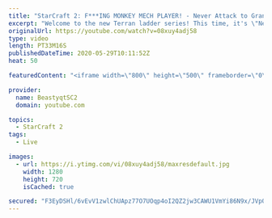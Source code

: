 ```yaml
---
title: "StarCraft 2: F***ING MONKEY MECH PLAYER! - Never Attack to Grandmaster"
excerpt: "Welcome to the new Terran ladder series! This time, it's \"Never Attack to Grandmaster!\" In this challenge, I play as Terran on the EU ladder, and in every game I'm not allowed to attack with any units except for using Ghosts. I'm allowed to make any army units for defending, as long as I don't attack"
originalUrl: https://youtube.com/watch?v=08xuy4adj58
type: video
length: PT33M16S
publishedDateTime: 2020-05-29T10:11:52Z
heat: 50

featuredContent: "<iframe width=\"800\" height=\"500\" frameborder=\"0\" src=\"https://www.youtube.com/embed/08xuy4adj58\" allow=\"accelerometer; autoplay; encrypted-media; gyroscope; picture-in-picture\" allowfullscreen></iframe>"

provider:
  name: BeastyqtSC2
  domain: youtube.com

topics:
  - StarCraft 2
tags:
  - Live

images:
  - url: https://i.ytimg.com/vi/08xuy4adj58/maxresdefault.jpg
    width: 1280
    height: 720
    isCached: true

secured: "F3EyDSHl/6vEvV1zwlChUApz77O7UOqp4oI2QZ2jw3CAWU1VmYi86N9x/JVpQ9DC/KqW92978J4sNJdT5OWiLoj4nhO3cbL7hg2z/pWuKNdQnBrMu+C2CWZaHQ4iLFf6Dlr33HkjzVXzTBLaLjZ1nH9mivM+1RwPib9tiHm+PVIts0sHmL1xVBxlcrEzvfkXhcmsqYpgPUQXRDnLmE2PmSJzEmUGYpr7+bmLfvJms+TITb43LJLrcrHdkjE6kZ336Xaq1Xo8Z0kWUbqeS1GW1B+9wZ2Msg92KX+II9ar3b2tPgqw53pVqhGVnJVoX7mfjGVq+GBPsbzy9zq5kJ53tv4iJHIvBCHaoP0727lzF/XW9KPmY2tEd6co7EDMXr4/VciOIWrnwiz6hP6iP1h6KOgqOxPYxrIXE3jZfDkuMGk=;UN9e3Zd2YL/i9ZiPidglBg=="
---
```


